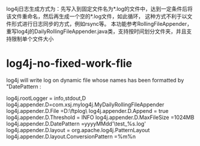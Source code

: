 log4j日志生成方式为：先写入到固定文件名为*.log的文件中，达到一定条件后将该文件重命名，然后再生成一个空的*.log文件，如此循环，
这种方式不利于以文件形式进行日志同步的方式，例如rsync等。
本功能参考RollingFileAppender，重写log4j的DailyRollingFileAppender.java类，支持按时间划分文件夹，并且支持限制单个文件大小

# log4j-no-fixed-work-flie
log4j will write log on dynamic file whose names has been formatted by "DatePattern :

log4j.rootLogger = info,stdout,D
log4j.appender.D=com.xsj.mylog4j.MyDailyRollingFileAppender
log4j.appender.D.File =D:\\ftplog\\
log4j.appender.D.Append = true
log4j.appender.D.Threshold = INFO
log4j.appender.D.MaxFileSize =1024MB
log4j.appender.D.DatePattern =yyyyMMdd'\\test_%s.log'
log4j.appender.D.layout = org.apache.log4j.PatternLayout
log4j.appender.D.layout.ConversionPattern =%m%n